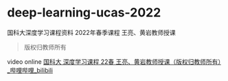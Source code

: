 # deep-learning-ucas-2022
国科大深度学习课程资料 2022年春季课程 王亮、黄岩教师授课

> 版权归教师所有

video online [国科大 深度学习课程 22春 王亮、黄岩教师授课（版权归教师所有）_哔哩哔哩_bilibili](https://www.bilibili.com/video/BV1UY4y1i7jg)





